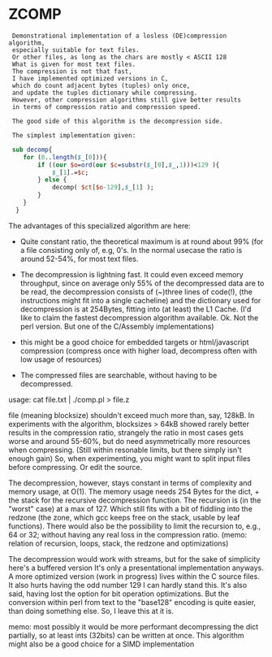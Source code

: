  ZCOMP
=======

```
 Demonstrational implementation of a losless (DE)compression algorithm,
 especially suitable for text files.
 Or other files, as long as the chars are mostly < ASCII 128
 What is given for most text files.
 The compression is not that fast, 
 I have implemented optimized versions in C,
 which do count adjacent bytes (tuples) only once,
 and update the tuples dictionary while compressing.
 However, other compression algorithms still give better results
 in terms of compression ratio and compression speed.

 The good side of this algorithm is the decompression side.

 The simplest implementation given:
```
```perl
 sub decomp{
    for (0..length($_[0])){
        if ((our $o=ord(our $c=substr($_[0],$_,1)))<129 ){
            $_[1].=$c;
        } else {
            decomp( $ct[$o-129],$_[1] );
        }
    }
  }
```

 The advantages of this specialized algorithm are here:

  - Quite constant ratio, the theoretical maximum is at round about 99%
    (for a file consisting only of, e.g, 0's. In the normal usecase
    the ratio is around 52-54%, for most text files.

  - The decompression is lightning fast.
    It could even exceed memory throughput,
    since on average only 55% of the decompressed data are to be read, 
    the decompression consists of (~)three lines of code(!),
    (the instructions might fit into a single cacheline)
    and the dictionary used for decompression is at 254Bytes,
    fitting into (at least) the L1 Cache. (I'd like to claim 
		the fastest decompression algorithm available. Ok. Not the perl
		version. But one of the C/Assembly implementations)

  - this might be a good choice for embedded targets or
		html/javascript compression (compress once with higher load, 
		decompress often with low usage of resources)

  - The compressed files are searchable, without having to be 
    decompressed.
	

 usage: 
 		cat file.txt | ./comp.pl > file.z

file (meaning blocksize) shouldn't exceed much more than, say, 128kB.
In experiments with the algorithm,
blocksizes > 64kB showed rarely better results in the compression ratio,
strangely the ratio in most cases gets worse and around 55-60%,
but do need asymmetrically more resources when compressing.
(Still within resonable limits, but there simply isn't enough gain)
So, when experimenting, you might want to split input files before compressing.
Or edit the source.

The decompression, however, stays constant in terms of complexity and memory usage,
at O(1). 
The memory usage needs 254 Bytes for the dict, + the stack for the recursive
decompression function. The recursion is (in the "worst" case) at a max
of 127. Which still fits with a bit of fiddling into the redzone 
(the zone, which gcc keeps free on the stack, usable by leaf functions).
There would also be the possibility to limit the recursion to, e.g., 64 or 32;
without having any real loss in the compression ratio.
(memo: relation of recursion, loops, stack, the redzone and optimizations)


The decompression would work with streams,
but for the sake of simplicity 
here's a buffered version
It's only a presentational implementation anyways.
A more optimized version (work in progress) lives within the C source files.
It also hurts having the odd number 129
I can hardly stand this. It's also said,
having lost the option for bit operation optimizations.
But the conversion within perl from text to the "base128"
encoding is quite easier, than doing something else.
So, I leave this at it is.

memo: 
     most possibly it would be more performant
     decompressing the dict partially, so at least ints (32bits)
     can be written at once.
     This algorithm might also be a good choice
     for a SIMD implementation


